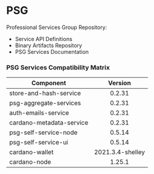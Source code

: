 # PSG

Professional Services Group Repository:

* Service API Definitions
* Binary Artifacts Repository
* PSG Services Documentation

### PSG Services Compatibility Matrix

| Component                   | Version          | 
| ----------------------------|:----------------:|
| store-and-hash-service      | 0.2.31           | 
| psg-aggregate-services      | 0.2.31           |  
| auth-emails-service         | 0.2.31           |
| cardano-metadata-service    | 0.2.31           |
| psg-self-service-node       | 0.5.14           |
| psg-self-service-ui         | 0.5.14           |
| cardano-wallet              | 2021.3.4-shelley |
| cardano-node                | 1.25.1           |